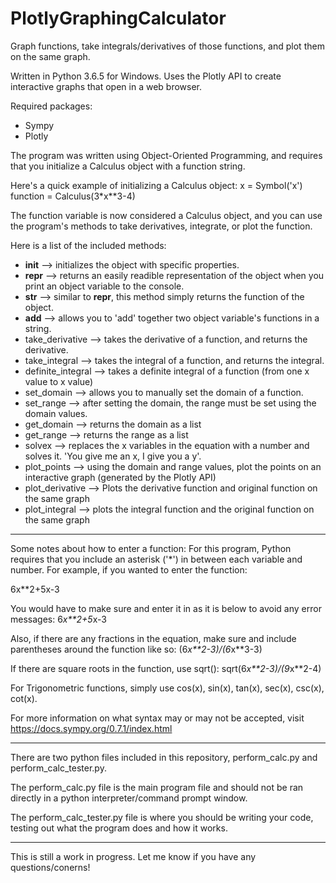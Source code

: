 # PlotlyGraphingCalculator
Graph functions, take integrals/derivatives of those functions, and plot them on the same graph.

Written in Python 3.6.5 for Windows. Uses the Plotly API to create interactive graphs that open in a web browser.

Required packages:
- Sympy
- Plotly

The program was written using Object-Oriented Programming, and requires that you initialize a Calculus object with a function string.

Here's a quick example of initializing a Calculus object:
    x = Symbol('x')
    function = Calculus(3*x**3-4)

The function variable is now considered a Calculus object, and you can use the program's methods to take derivatives, integrate, or plot the function.

Here is a list of the included methods:
- __init__ --> initializes the object with specific properties.
- __repr__ --> returns an easily readible representation of the object when you print an object variable to the console.
- __str__ --> similar to __repr__, this method simply returns the function of the object.
- __add__ --> allows you to 'add' together two object variable's functions in a string.
- take_derivative --> takes the derivative of a function, and returns the derivative.
- take_integral --> takes the integral of a function, and returns the integral.
- definite_integral --> takes a definite integral of a function (from one x value to x value)
- set_domain --> allows you to manually set the domain of a function.
- set_range --> after setting the domain, the range must be set using the domain values.
- get_domain --> returns the domain as a list
- get_range --> returns the range as a list
- solvex --> replaces the x variables in the equation with a number and solves it. 'You give me an x, I give you a y'.
- plot_points --> using the domain and range values, plot the points on an interactive graph (generated by the Plotly API)
- plot_derivative --> Plots the derivative function and original function on the same graph
- plot_integral --> plots the integral function and the original function on the same graph

********************************************************************************************************************************
Some notes about how to enter a function:
For this program, Python requires that you include an asterisk ('*') in between each variable and number. For example, if you wanted to enter the function:

6x**2+5x-3

You would have to make sure and enter it in as it is below to avoid any error messages: 
6*x**2+5*x-3

Also, if there are any fractions in the equation, make sure and include parentheses around the function like so:
(6*x**2-3)/(6*x**3-3)

If there are square roots in the function, use sqrt():
sqrt(6*x**2-3)/(9*x**2-4)

For Trigonometric functions, simply use cos(x), sin(x), tan(x), sec(x), csc(x), cot(x).

For more information on what syntax may or may not be accepted, visit https://docs.sympy.org/0.7.1/index.html
********************************************************************************************************************************

There are two python files included in this repository, perform_calc.py and perform_calc_tester.py.

The perform_calc.py file is the main program file and should not be ran directly in a python interpreter/command prompt window.

The perform_calc_tester.py file is where you should be writing your code, testing out what the program does and how it works.

********************************************************************************************************************************

This is still a work in progress. Let me know if you have any questions/conerns!
